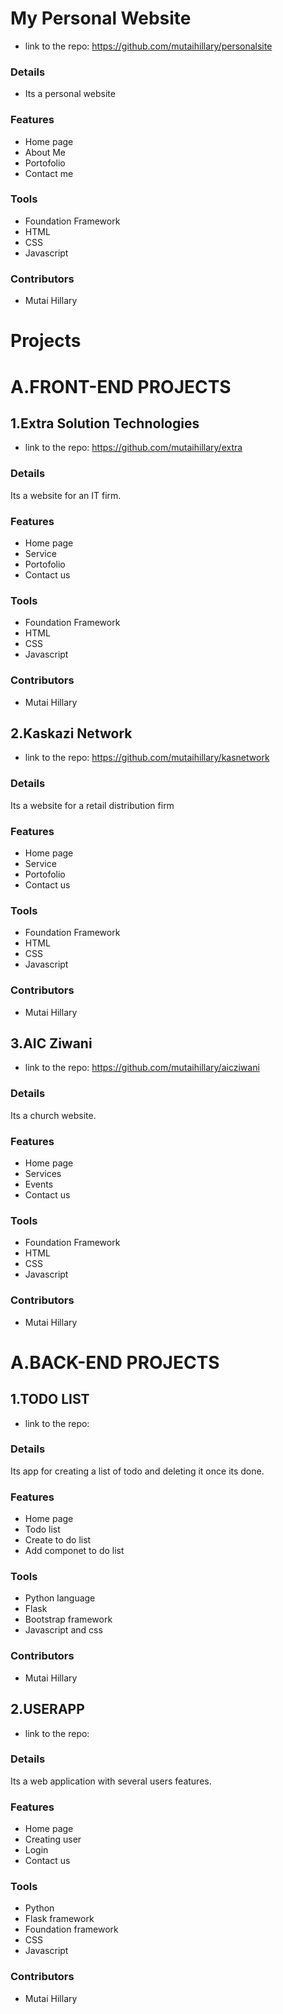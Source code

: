# My Personal Website

+ link to the repo: https://github.com/mutaihillary/personalsite

### Details
+ Its a personal website

### Features
+ Home page
+ About Me
+ Portofolio
+ Contact me

### Tools 
+ Foundation Framework
+ HTML
+ CSS
+ Javascript

### Contributors
+ Mutai Hillary

# Projects
# A.FRONT-END PROJECTS
 
## 1.Extra Solution Technologies

 + link to the repo: https://github.com/mutaihillary/extra

### Details
 Its  a website for an IT firm.

### Features
 + Home page
 + Service
 + Portofolio
 + Contact us

### Tools 
+ Foundation Framework
+ HTML
+ CSS
+ Javascript

### Contributors
+ Mutai Hillary

## 2.Kaskazi Network

 + link to the repo: https://github.com/mutaihillary/kasnetwork

### Details
 Its  a website for a retail distribution firm

### Features
 + Home page
 + Service
 + Portofolio
 + Contact us

### Tools 
+ Foundation Framework
+ HTML
+ CSS
+ Javascript

### Contributors
+ Mutai Hillary

## 3.AIC Ziwani

 + link to the repo: https://github.com/mutaihillary/aicziwani

### Details
 Its  a church website. 

### Features
 + Home page
 + Services
 + Events
 + Contact us

### Tools 
+ Foundation Framework
+ HTML
+ CSS
+ Javascript

### Contributors
+ Mutai Hillary


#  A.BACK-END PROJECTS

## 1.TODO LIST

 + link to the repo: 

### Details
 Its  app for creating a list of todo and deleting it once its done.

### Features
 + Home page
 + Todo list
 + Create to do list
 + Add componet to do list

### Tools 
+ Python language
+ Flask
+ Bootstrap framework
+ Javascript and css

### Contributors
+ Mutai Hillary

## 2.USERAPP

 + link to the repo: 

### Details
 Its a web application with several users features.

### Features
 + Home page
 + Creating user
 + Login
 + Contact us

### Tools 
+ Python
+ Flask framework
+ Foundation framework
+ CSS
+ Javascript

### Contributors
+ Mutai Hillary


 


